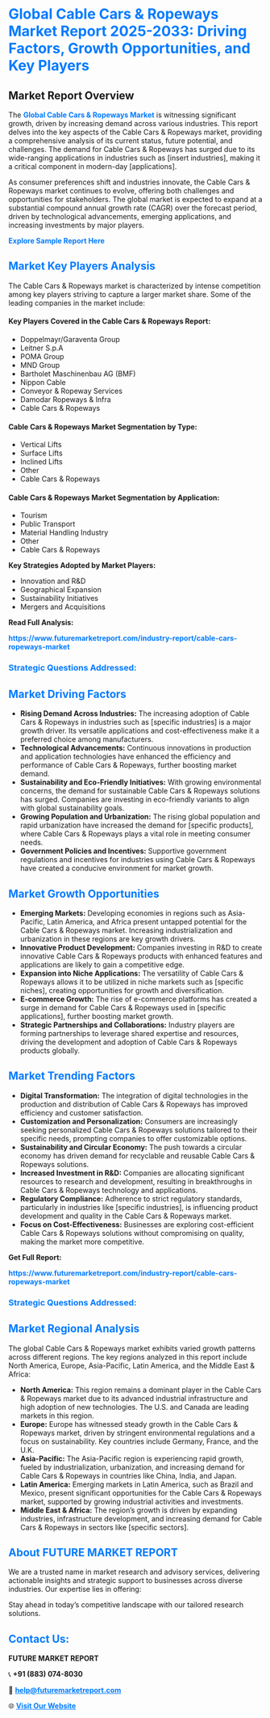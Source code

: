 <h1 style="color: #007BFF;">Global Cable Cars & Ropeways Market Report 2025-2033: Driving Factors, Growth Opportunities, and Key Players</h1>

<section id="overview">
<h2>Market Report Overview</h2>
<p>The <a href="https://www.futuremarketreport.com/industry-report/cable-cars-ropeways-market" style="color: #007BFF; text-decoration: none;"><strong>Global Cable Cars & Ropeways Market</strong></a> is witnessing significant growth, driven by increasing demand across various industries. This report delves into the key aspects of the Cable Cars & Ropeways market, providing a comprehensive analysis of its current status, future potential, and challenges. The demand for Cable Cars & Ropeways has surged due to its wide-ranging applications in industries such as [insert industries], making it a critical component in modern-day [applications].</p>
<p>As consumer preferences shift and industries innovate, the Cable Cars & Ropeways market continues to evolve, offering both challenges and opportunities for stakeholders. The global market is expected to expand at a substantial compound annual growth rate (CAGR) over the forecast period, driven by technological advancements, emerging applications, and increasing investments by major players.</p>
</section>

<section id="overview">
<p><a href="https://www.futuremarketreport.com/request-sample/reportId=99607" style="color: #007BFF; text-decoration: none;"><strong>Explore Sample Report Here</strong></a></p>
</section>

<section id="key-players">
<h2 style="color: #007BFF;">Market Key Players Analysis</h2>
<p>The Cable Cars & Ropeways market is characterized by intense competition among key players striving to capture a larger market share. Some of the leading companies in the market include:</p>
<h4>Key Players Covered in the Cable Cars & Ropeways Report:</h4>
<ul><li>Doppelmayr/Garaventa Group</li><li>Leitner S.p.A</li><li>POMA Group</li><li>MND Group</li><li>Bartholet Maschinenbau AG (BMF)</li><li>Nippon Cable</li><li>Conveyor &amp; Ropeway Services</li><li>Damodar Ropeways &amp; Infra</li><li>Cable Cars &amp; Ropeways</li></ul>
<h4>Cable Cars & Ropeways Market Segmentation by Type:</h4>
<ul><li>Vertical Lifts</li><li>Surface Lifts</li><li>Inclined Lifts</li><li>Other</li><li>Cable Cars &amp; Ropeways</li></ul>

<h4>Cable Cars & Ropeways Market Segmentation by Application:</h4>
<ul><li>Tourism</li><li>Public Transport</li><li>Material Handling Industry</li><li>Other</li><li>Cable Cars &amp; Ropeways</li></ul>
<p><strong>Key Strategies Adopted by Market Players:</strong></p>
<ul>
<li>Innovation and R&D</li>
<li>Geographical Expansion</li>
<li>Sustainability Initiatives</li>
<li>Mergers and Acquisitions</li>
</ul>
</section>

<section>
<p><strong>Read Full Analysis: </strong></p><a href="https://www.futuremarketreport.com/industry-report/cable-cars-ropeways-market" style="color: #007BFF; text-decoration: none;"><strong>https://www.futuremarketreport.com/industry-report/cable-cars-ropeways-market</strong></a>
<h3 style="color: #007BFF;">Strategic Questions Addressed:</h3>
</section>

<section id="driving-factors">
<h2 style="color: #007BFF;">Market Driving Factors</h2>
<ul>
<li><strong>Rising Demand Across Industries:</strong> The increasing adoption of Cable Cars & Ropeways in industries such as [specific industries] is a major growth driver. Its versatile applications and cost-effectiveness make it a preferred choice among manufacturers.</li>
<li><strong>Technological Advancements:</strong> Continuous innovations in production and application technologies have enhanced the efficiency and performance of Cable Cars & Ropeways, further boosting market demand.</li>
<li><strong>Sustainability and Eco-Friendly Initiatives:</strong> With growing environmental concerns, the demand for sustainable Cable Cars & Ropeways solutions has surged. Companies are investing in eco-friendly variants to align with global sustainability goals.</li>
<li><strong>Growing Population and Urbanization:</strong> The rising global population and rapid urbanization have increased the demand for [specific products], where Cable Cars & Ropeways plays a vital role in meeting consumer needs.</li>
<li><strong>Government Policies and Incentives:</strong> Supportive government regulations and incentives for industries using Cable Cars & Ropeways have created a conducive environment for market growth.</li>
</ul>
</section>

<section id="growth-opportunities">
<h2 style="color: #007BFF;">Market Growth Opportunities</h2>
<ul>
<li><strong>Emerging Markets:</strong> Developing economies in regions such as Asia-Pacific, Latin America, and Africa present untapped potential for the Cable Cars & Ropeways market. Increasing industrialization and urbanization in these regions are key growth drivers.</li>
<li><strong>Innovative Product Development:</strong> Companies investing in R&D to create innovative Cable Cars & Ropeways products with enhanced features and applications are likely to gain a competitive edge.</li>
<li><strong>Expansion into Niche Applications:</strong> The versatility of Cable Cars & Ropeways allows it to be utilized in niche markets such as [specific niches], creating opportunities for growth and diversification.</li>
<li><strong>E-commerce Growth:</strong> The rise of e-commerce platforms has created a surge in demand for Cable Cars & Ropeways used in [specific applications], further boosting market growth.</li>
<li><strong>Strategic Partnerships and Collaborations:</strong> Industry players are forming partnerships to leverage shared expertise and resources, driving the development and adoption of Cable Cars & Ropeways products globally.</li>
</ul>
</section>

<section id="trending-factors">
<h2 style="color: #007BFF;">Market Trending Factors</h2>
<ul>
<li><strong>Digital Transformation:</strong> The integration of digital technologies in the production and distribution of Cable Cars & Ropeways has improved efficiency and customer satisfaction.</li>
<li><strong>Customization and Personalization:</strong> Consumers are increasingly seeking personalized Cable Cars & Ropeways solutions tailored to their specific needs, prompting companies to offer customizable options.</li>
<li><strong>Sustainability and Circular Economy:</strong> The push towards a circular economy has driven demand for recyclable and reusable Cable Cars & Ropeways solutions.</li>
<li><strong>Increased Investment in R&D:</strong> Companies are allocating significant resources to research and development, resulting in breakthroughs in Cable Cars & Ropeways technology and applications.</li>
<li><strong>Regulatory Compliance:</strong> Adherence to strict regulatory standards, particularly in industries like [specific industries], is influencing product development and quality in the Cable Cars & Ropeways market.</li>
<li><strong>Focus on Cost-Effectiveness:</strong> Businesses are exploring cost-efficient Cable Cars & Ropeways solutions without compromising on quality, making the market more competitive.</li>
</ul>
</section>

<section>
<p><strong>Get Full Report: </strong></p><a href="https://www.futuremarketreport.com/industry-report/cable-cars-ropeways-market" style="color: #007BFF; text-decoration: none;"><strong>https://www.futuremarketreport.com/industry-report/cable-cars-ropeways-market</strong></a>
<h3 style="color: #007BFF;">Strategic Questions Addressed:</h3>
</section>


<section id="regional-analysis">
<h2 style="color: #007BFF;">Market Regional Analysis</h2>
<p>The global Cable Cars & Ropeways market exhibits varied growth patterns across different regions. The key regions analyzed in this report include North America, Europe, Asia-Pacific, Latin America, and the Middle East & Africa:</p>
<ul>
<li><strong>North America:</strong> This region remains a dominant player in the Cable Cars & Ropeways market due to its advanced industrial infrastructure and high adoption of new technologies. The U.S. and Canada are leading markets in this region.</li>
<li><strong>Europe:</strong> Europe has witnessed steady growth in the Cable Cars & Ropeways market, driven by stringent environmental regulations and a focus on sustainability. Key countries include Germany, France, and the U.K.</li>
<li><strong>Asia-Pacific:</strong> The Asia-Pacific region is experiencing rapid growth, fueled by industrialization, urbanization, and increasing demand for Cable Cars & Ropeways in countries like China, India, and Japan.</li>
<li><strong>Latin America:</strong> Emerging markets in Latin America, such as Brazil and Mexico, present significant opportunities for the Cable Cars & Ropeways market, supported by growing industrial activities and investments.</li>
<li><strong>Middle East & Africa:</strong> The region’s growth is driven by expanding industries, infrastructure development, and increasing demand for Cable Cars & Ropeways in sectors like [specific sectors].</li>
</ul>
</section>

<footer>
<h2 style="color: #007BFF;">About FUTURE MARKET REPORT</h2>
<p>We are a trusted name in market research and advisory services, delivering actionable insights and strategic support to businesses across diverse industries. Our expertise lies in offering:</p>

<p>Stay ahead in today’s competitive landscape with our tailored research solutions.</p>

<h2 style="color: #007BFF;">Contact Us:</h2>
<p><strong>FUTURE MARKET REPORT</strong></p>
<p>📞 <strong>+91 (883) 074-8030</strong></p>
<p>📧 <strong><a href="mailto:help@futuremarketreport.com" style="color: #007BFF;">help@futuremarketreport.com</a></strong></p>
<p>🌐 <strong><a href="https://www.futuremarketreport.com/" style="color: #007BFF;">Visit Our Website</a></strong></p>
</footer>